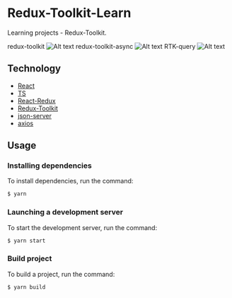 # Redux-Toolkit-Learn
Learning projects - Redux-Toolkit.

redux-toolkit
![Alt text](screenshots/todo.png?raw=true "Optional Title")
redux-toolkit-async
![Alt text](screenshots/todo.png?raw=true "Optional Title")
RTK-query
![Alt text](screenshots/todo.png?raw=true "Optional Title")

## Technology
- [React](https://reactjs.org/)
- [TS](https://www.typescriptlang.org/)
- [React-Redux](https://react-redux.js.org/)
- [Redux-Toolkit](https://redux-toolkit.js.org/)
- [json-server](https://github.com/typicode/json-server)
- [axios](https://github.com/axios/axios)

## Usage
### Installing dependencies
To install dependencies, run the command:
```sh
$ yarn
```

### Launching a development server
To start the development server, run the command:
```sh
$ yarn start
```

### Build project
To build a project, run the command:
```sh
$ yarn build
```
